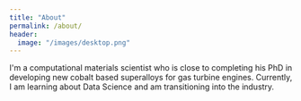 ```yaml
---
title: "About"
permalink: /about/
header:
  image: "/images/desktop.png"
---
```


I'm a computational materials scientist who is close to completing his PhD in developing new cobalt based superalloys for gas turbine engines. Currently, I am learning about Data Science and am transitioning into the industry.
